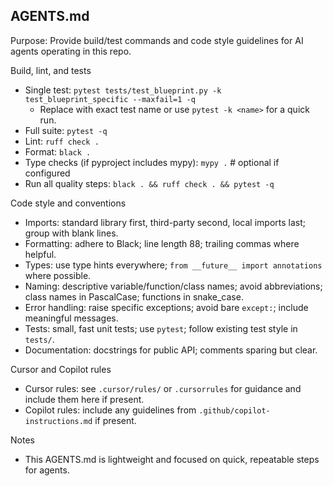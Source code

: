 ## AGENTS.md

Purpose: Provide build/test commands and code style guidelines for AI agents operating in this repo.

Build, lint, and tests
- Single test: `pytest tests/test_blueprint.py -k test_blueprint_specific --maxfail=1 -q`
  - Replace with exact test name or use `pytest -k <name>` for a quick run.
- Full suite: `pytest -q`
- Lint: `ruff check .`
- Format: `black .`
- Type checks (if pyproject includes mypy): `mypy .`  # optional if configured
- Run all quality steps: `black . && ruff check . && pytest -q`

Code style and conventions
- Imports: standard library first, third-party second, local imports last; group with blank lines.
- Formatting: adhere to Black; line length 88; trailing commas where helpful.
- Types: use type hints everywhere; `from __future__ import annotations` where possible.
- Naming: descriptive variable/function/class names; avoid abbreviations; class names in PascalCase; functions in snake_case.
- Error handling: raise specific exceptions; avoid bare `except:`; include meaningful messages.
- Tests: small, fast unit tests; use `pytest`; follow existing test style in `tests/`.
- Documentation: docstrings for public API; comments sparing but clear.

Cursor and Copilot rules
- Cursor rules: see `.cursor/rules/` or `.cursorrules` for guidance and include them here if present.
- Copilot rules: include any guidelines from `.github/copilot-instructions.md` if present.

Notes
- This AGENTS.md is lightweight and focused on quick, repeatable steps for agents.
